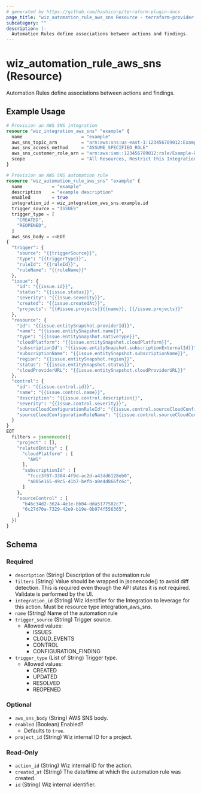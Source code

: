 ```yaml
---
# generated by https://github.com/hashicorp/terraform-plugin-docs
page_title: "wiz_automation_rule_aws_sns Resource - terraform-provider-wiz"
subcategory: ""
description: |-
  Automation Rules define associations between actions and findings.
---
```


# wiz_automation_rule_aws_sns (Resource)

Automation Rules define associations between actions and findings.

## Example Usage

```terraform
# Provision an AWS SNS integration
resource "wiz_integration_aws_sns" "example" {
  name                      = "example"
  aws_sns_topic_arn         = "arn:aws:sns:us-east-1:123456789012:Example"
  aws_sns_access_method     = "ASSUME_SPECIFIED_ROLE"
  aws_sns_customer_role_arn = "arn:aws:iam::123456789012:role/Example-Role"
  scope                     = "All Resources, Restrict this Integration to global roles only"
}

# Provision an AWS SNS automation rule
resource "wiz_automation_rule_aws_sns" "example" {
  name           = "example"
  description    = "example description"
  enabled        = true
  integration_id = wiz_integration_aws_sns.example.id
  trigger_source = "ISSUES"
  trigger_type = [
    "CREATED",
    "REOPENED",
  ]
  aws_sns_body = <<EOT
{
  "trigger": {
    "source": "{{triggerSource}}",
    "type": "{{triggerType}}",
    "ruleId": "{{ruleId}}",
    "ruleName": "{{ruleName}}"
  },
  "issue": {
    "id": "{{issue.id}}",
    "status": "{{issue.status}}",
    "severity": "{{issue.severity}}",
    "created": "{{issue.createdAt}}",
    "projects": "{{#issue.projects}}{{name}}, {{/issue.projects}}"
  },
  "resource": {
    "id": "{{issue.entitySnapshot.providerId}}",
    "name": "{{issue.entitySnapshot.name}}",
    "type": "{{issue.entitySnapshot.nativeType}}",
    "cloudPlatform": "{{issue.entitySnapshot.cloudPlatform}}",
    "subscriptionId": "{{issue.entitySnapshot.subscriptionExternalId}}",
    "subscriptionName": "{{issue.entitySnapshot.subscriptionName}}",
    "region": "{{issue.entitySnapshot.region}}",
    "status": "{{issue.entitySnapshot.status}}",
    "cloudProviderURL": "{{issue.entitySnapshot.cloudProviderURL}}"
  },
  "control": {
    "id": "{{issue.control.id}}",
    "name": "{{issue.control.name}}",
    "description": "{{issue.control.description}}",
    "severity": "{{issue.control.severity}}",
    "sourceCloudConfigurationRuleId": "{{issue.control.sourceCloudConfigurationRule.shortId}}",
    "sourceCloudConfigurationRuleName": "{{issue.control.sourceCloudConfigurationRule.name}}"
  }
}
EOT
  filters = jsonencode({
    "project" : [],
    "relatedEntity" : {
      "cloudPlatform" : [
        "AWS"
      ],
      "subscriptionId" : [
        "fccc3f07-3304-4f9d-ac2d-a43dd6128eb0",
        "a005e165-49c5-41b7-befb-a0e4d866fc6c",
      ]
    },
    "sourceControl" : [
      "b46c34d2-3624-4e1e-bb04-dda5177582c7",
      "6c27d70a-7329-42e9-b19e-0b974f556365",
    ]
  })
}
```

<!-- schema generated by tfplugindocs -->
## Schema

### Required

- `description` (String) Description of the automation rule
- `filters` (String) Value should be wrapped in jsonencode() to avoid diff detection. This is required even though the API states it is not required.  Validate is performed by the UI.
- `integration_id` (String) Wiz identifier for the Integration to leverage for this action. Must be resource type integration_aws_sns.
- `name` (String) Name of the automation rule
- `trigger_source` (String) Trigger source.
    - Allowed values: 
        - ISSUES
        - CLOUD_EVENTS
        - CONTROL
        - CONFIGURATION_FINDING
- `trigger_type` (List of String) Trigger type.
    - Allowed values: 
        - CREATED
        - UPDATED
        - RESOLVED
        - REOPENED

### Optional

- `aws_sns_body` (String) AWS SNS body.
- `enabled` (Boolean) Enabled?
    - Defaults to `true`.
- `project_id` (String) Wiz internal ID for a project.

### Read-Only

- `action_id` (String) Wiz internal ID for the action.
- `created_at` (String) The date/time at which the automation rule was created.
- `id` (String) Wiz internal identifier.


